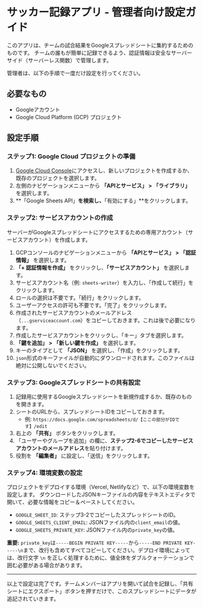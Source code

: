 # サッカー記録アプリ - 管理者向け設定ガイド

このアプリは、チームの試合結果をGoogleスプレッドシートに集約するためのものです。
チームの誰もが簡単に記録できるよう、認証情報は安全なサーバーサイド（サーバーレス関数）で管理します。

管理者は、以下の手順で一度だけ設定を行ってください。

## 必要なもの

- Googleアカウント
- Google Cloud Platform (GCP) プロジェクト

## 設定手順

### ステップ1: Google Cloud プロジェクトの準備

1.  [Google Cloud Console](https://console.cloud.google.com/)にアクセスし、新しいプロジェクトを作成するか、既存のプロジェクトを選択します。
2.  左側のナビゲーションメニューから **「APIとサービス」 > 「ライブラリ」** を選択します。
3.  **「Google Sheets API」**を検索し、**「有効にする」**をクリックします。

### ステップ2: サービスアカウントの作成

サーバーがGoogleスプレッドシートにアクセスするための専用アカウント（サービスアカウント）を作成します。

1.  GCPコンソールのナビゲーションメニューから **「APIとサービス」 > 「認証情報」** を選択します。
2.  **「+ 認証情報を作成」** をクリックし、**「サービスアカウント」** を選択します。
3.  サービスアカウント名（例: `sheets-writer`）を入力し、「作成して続行」をクリックします。
4.  ロールの選択は不要です。「続行」をクリックします。
5.  ユーザーアクセスの許可も不要です。「完了」をクリックします。
6.  作成されたサービスアカウントのメールアドレス（`...gserviceaccount.com`）をコピーしておきます。これは後で必要になります。
7.  作成したサービスアカウントをクリックし、「キー」タブを選択します。
8.  **「鍵を追加」 > 「新しい鍵を作成」** を選択します。
9.  キーのタイプとして **「JSON」** を選択し、「作成」をクリックします。
10. `json`形式のキーファイルが自動的にダウンロードされます。このファイルは絶対に公開しないでください。

### ステップ3: Googleスプレッドシートの共有設定

1.  記録用に使用するGoogleスプレッドシートを新規作成するか、既存のものを開きます。
2.  シートのURLから、スプレッドシートIDをコピーしておきます。
    - 例: `https://docs.google.com/spreadsheets/d/【ここの部分がIDです】/edit`
3.  右上の **「共有」** ボタンをクリックします。
4.  「ユーザーやグループを追加」の欄に、**ステップ2-6でコピーしたサービスアカウントのメールアドレス**を貼り付けます。
5.  役割を **「編集者」** に設定し、「送信」をクリックします。

### ステップ4: 環境変数の設定

プロジェクトをデプロイする環境（Vercel, Netlifyなど）で、以下の環境変数を設定します。
ダウンロードしたJSONキーファイルの内容をテキストエディタで開いて、必要な情報をコピー＆ペーストしてください。

-   `GOOGLE_SHEET_ID`: ステップ3-2でコピーしたスプレッドシートのID。
-   `GOOGLE_SHEETS_CLIENT_EMAIL`: JSONファイル内の`client_email`の値。
-   `GOOGLE_SHEETS_PRIVATE_KEY`: JSONファイル内の`private_key`の値。

**重要:** `private_key`は`-----BEGIN PRIVATE KEY-----`から`-----END PRIVATE KEY-----\n`まで、改行も含めてすべてコピーしてください。デプロイ環境によっては、改行文字 `\n` を正しく処理するために、値全体をダブルクォーテーションで囲む必要がある場合があります。

---

以上で設定は完了です。チームメンバーはアプリを開いて試合を記録し、「共有シートにエクスポート」ボタンを押すだけで、このスプレッドシートにデータが追記されていきます。